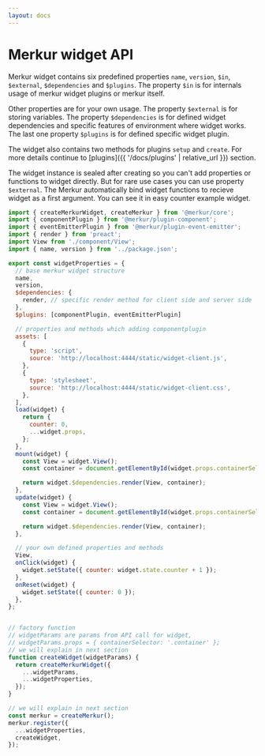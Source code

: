 ```yaml
---
layout: docs
---
```


# Merkur widget API

Merkur widget contains six predefined properties `name`, `version`, `$in`, `$external`, `$dependencies` and `$plugins`. The property `$in` is for internals usage of merkur widget plugins or merkur itself. 

Other properties are for your own usage. The property `$external` is for storing variables. The property `$dependencies` is for defined widget dependencies and specific features of environment where widget works. The last one property `$plugins` is for defined specific widget plugin.

The widget also contains two methods for plugins `setup` and `create`. For more details continue to [plugins]({{ '/docs/plugins' | relative_url }}) section.

The widget instance is sealed after creating so you can't add properties or functions to widget directly. But for rare use cases you can use property `$external`. The Merkur automatically bind widget functions to recieve widget as a first argument. You can see it in easy counter example widget.

```javascript
import { createMerkurWidget, createMerkur } from '@merkur/core';
import { componentPlugin } from '@merkur/plugin-component';
import { eventEmitterPlugin } from '@merkur/plugin-event-emitter';
import { render } from 'preact';
import View from './component/View';
import { name, version } from '../package.json';

export const widgetProperties = {
  // base merkur widget structure
  name,
  version,
  $dependencies: {
    render, // specific render method for client side and server side
  },
  $plugins: [componentPlugin, eventEmitterPlugin]

  // properties and methods which adding componentplugin
  assets: [
    {
      type: 'script',
      source: 'http://localhost:4444/static/widget-client.js',
    },
    {
      type: 'stylesheet',
      source: 'http://localhost:4444/static/widget-client.css',
    },
  ],
  load(widget) {
    return {
      counter: 0,
      ...widget.props,
    };
  },
  mount(widget) {
    const View = widget.View();
    const container = document.getElementById(widget.props.containerSelector);

    return widget.$dependencies.render(View, container);
  },
  update(widget) {
    const View = widget.View();
    const container = document.getElementById(widget.props.containerSelector);

    return widget.$dependencies.render(View, container);
  },

  // your own defined properties and methods
  View,
  onClick(widget) {
    widget.setState({ counter: widget.state.counter + 1 });
  },
  onReset(widget) {
    widget.setState({ counter: 0 });
  },
};


// factory function
// widgetParams are params from API call for widget, 
// widgetParams.props = { containerSelector: '.container' };
// we will explain in next section
function createWidget(widgetParams) {
  return createMerkurWidget({
    ...widgetParams,
    ...widgetProperties,
  });
}

// we will explain in next section
const merkur = createMerkur();
merkur.register({
  ...widgetProperties,
  createWidget,
});

```

